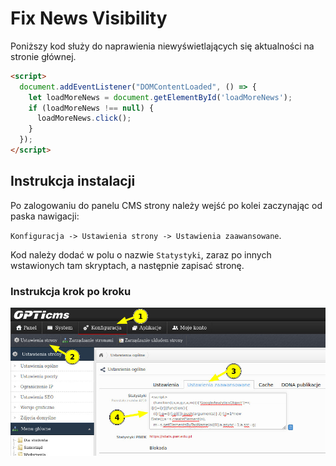 # Fix News Visibility

Poniższy kod służy do naprawienia niewyświetlających się aktualności na stronie głównej.

```html
<script>
  document.addEventListener("DOMContentLoaded", () => {
    let loadMoreNews = document.getElementById('loadMoreNews');
    if (loadMoreNews !== null) {
      loadMoreNews.click();
    }
  });
</script>
```

## Instrukcja instalacji

Po zalogowaniu do panelu CMS strony należy wejść po kolei zaczynając od paska nawigacji:

`Konfiguracja -> Ustawienia strony -> Ustawienia zaawansowane`.

Kod należy dodać w polu o nazwie `Statystyki`, zaraz po innych wstawionych tam skryptach, a następnie zapisać stronę.

### Instrukcja krok po kroku

![](.images/instruction.jpg)
